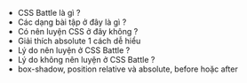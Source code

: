 - CSS Battle là gì ?
- Các dạng bài tập ở đây là gì ?
- Có nên luyện CSS ở đây không ?
- Giải thích absolute 1 cách dễ hiểu
- Lý do nên luyện ở CSS Battle ?
- Lý do không nên luyện ở CSS Battle ?
- box-shadow, position relative và absolute, before hoặc after

